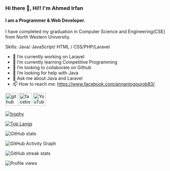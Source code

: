 ### Hi there 👋, Hi!! I'm Ahmed Irfan
#### I am a Programmer & Web Developer.
I have completed my graduation in Computer Science and Engineering(CSE) from North Western University.

Skills: Java/ JavaScript/ HTML / CSS/PHP/Laravel

- 🔭 I’m currently working on Laravel  
- 🌱 I’m currently learning Competitive Programming  
- 👯 I’m looking to collaborate on Github  
- 🤔 I’m looking for help with Java  
- 💬 Ask me about Java and Laravel 
- 📫 How to reach me: https://www.facebook.com/annantogourob83/  


[<img src='https://cdn.jsdelivr.net/npm/simple-icons@3.0.1/icons/github.svg' alt='github' height='40'>](https://github.com/Irfanbd)  [<img src='https://cdn.jsdelivr.net/npm/simple-icons@3.0.1/icons/facebook.svg' alt='facebook' height='40'>](https://www.facebook.com/https://www.facebook.com/annantogourob83/ )  [<img src='https://cdn.jsdelivr.net/npm/simple-icons@3.0.1/icons/youtube.svg' alt='YouTube' height='40'>](https://www.youtube.com/channel/https://www.youtube.com/channel/UC1-aplAk-Se3iEPLCqe0gLA)  

[![trophy](https://github-profile-trophy.vercel.app/?username=Irfanbd)](https://github.com/ryo-ma/github-profile-trophy)

[![Top Langs](https://github-readme-stats.vercel.app/api/top-langs/?username=Irfanbd&langs_count=20)](https://github.com/anuraghazra/github-readme-stats)

![GitHub stats](https://github-readme-stats.vercel.app/api?username=Irfanbd&show_icons=true&count_private=true)  

![GitHub Activity Graph](https://activity-graph.herokuapp.com/graph?username=Irfanbd&theme=dracula)  

![GitHub streak stats](https://github-readme-streak-stats.herokuapp.com/?user=Irfanbd)  

![Profile views](https://gpvc.arturio.dev/Irfanbd)  
